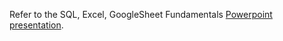 Refer to the SQL, Excel, GoogleSheet Fundamentals [Powerpoint presentation](https://docs.google.com/presentation/d/1ArEmPDnItxB0DIHT9w91DdGXOyIBeHuLhKJBsTSYFfg/edit?usp=sharing).
